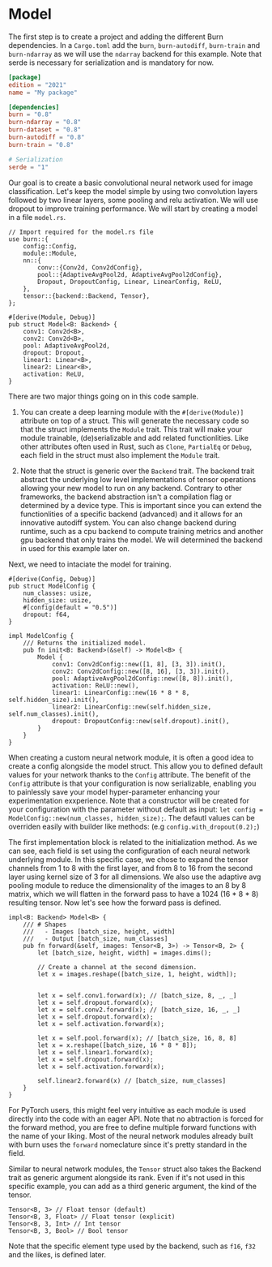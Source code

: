 # Model

The first step is to create a project and adding the different Burn dependencies.
In a `Cargo.toml` add the `burn`, `burn-autodiff`, `burn-train` and `burn-ndarray` as we will use the `ndarray` backend for this example.
Note that serde is necessary for serialization and is mandatory for now.

```toml
[package]
edition = "2021"
name = "My package"

[dependencies]
burn = "0.8"
burn-ndarray = "0.8"
burn-dataset = "0.8"
burn-autodiff = "0.8"
burn-train = "0.8"

# Serialization
serde = "1"
```

Our goal is to create a basic convolutional neural network used for image classification.
Let's keep the model simple by using two convolution layers followed by two linear layers, some pooling and relu activation.
We will use dropout to improve training performance.
We will start by creating a model in a file `model.rs`.

```rust,ignore
// Import required for the model.rs file
use burn::{
    config::Config,
    module::Module,
    nn::{
        conv::{Conv2d, Conv2dConfig},
        pool::{AdaptiveAvgPool2d, AdaptiveAvgPool2dConfig},
        Dropout, DropoutConfig, Linear, LinearConfig, ReLU,
    },
    tensor::{backend::Backend, Tensor},
};

#[derive(Module, Debug)]
pub struct Model<B: Backend> {
    conv1: Conv2d<B>,
    conv2: Conv2d<B>,
    pool: AdaptiveAvgPool2d,
    dropout: Dropout,
    linear1: Linear<B>,
    linear2: Linear<B>,
    activation: ReLU,
}
```

There are two major things going on in this code sample.

1. You can create a deep learning module with the `#[derive(Module)]` attribute on top of a struct.
This will generate the necessary code so that the struct implements the `Module` trait.
This trait will make your module trainable, (de)serializable and add related functionlities.
Like other attributes often used in Rust, such as `Clone`, `PartialEq` or `Debug`, each field in the struct must also implement the `Module` trait.

2. Note that the struct is generic over the `Backend` trait.
The backend trait abstract the underlying low level implementations of tensor operations allowing your new model to run on any backend.
Contrary to other frameworks, the backend abstraction isn't a compilation flag or determined by a device type.
This is important since you can extend the functionlities of a specific backend (advanced) and it allows for an innovative autodiff system.
You can also change backend during runtime, such as a cpu backend to compute training metrics and another gpu backend that only trains the model.
We will determined the backend in used for this example later on.

Next, we need to intaciate the model for training.

```rust,ignore
#[derive(Config, Debug)]
pub struct ModelConfig {
    num_classes: usize,
    hidden_size: usize,
    #[config(default = "0.5")]
    dropout: f64,
}

impl ModelConfig {
    /// Returns the initialized model.
    pub fn init<B: Backend>(&self) -> Model<B> {
        Model {
            conv1: Conv2dConfig::new([1, 8], [3, 3]).init(),
            conv2: Conv2dConfig::new([8, 16], [3, 3]).init(),
            pool: AdaptiveAvgPool2dConfig::new([8, 8]).init(),
            activation: ReLU::new(),
            linear1: LinearConfig::new(16 * 8 * 8, self.hidden_size).init(),
            linear2: LinearConfig::new(self.hidden_size, self.num_classes).init(),
            dropout: DropoutConfig::new(self.dropout).init(),
        }
    }
}
```

When creating a custom neural network module, it is often a good idea to create a config alongside the model struct.
This allow you to defined default values for your network thanks to the `Config` attribute.
The benefit of the `Config` attribute is that your configuration is now serializable, enabling you to painlessly save your model hyper-parameter enhancing your experimentation exxperience.
Note that a constructor will be created for your configuration with the parameter without default as input: `let config = ModelConfig::new(num_classes, hidden_size);`.
The defautl values can be overriden easily with builder like methods: (e.g `config.with_dropout(0.2);`)

The first implementation block is related to the initialization method.
As we can see, each field is set using the configuration of each neural network underlying module.
In this specific case, we chose to expand the tensor channels from 1 to 8 with the first layer, and from 8 to 16 from the second layer using kernel size of 3 for all dimensions.
We also use the adaptive avg pooling module to reduce the dimensionality of the images to an 8 by 8 matrix, which we will flatten in the forward pass to have a 1024 (16 * 8 * 8) resulting tensor.
Now let's see how the forward pass is defined.

```rust, ignore
impl<B: Backend> Model<B> {
    /// # Shapes
    ///   - Images [batch_size, height, width]
    ///   - Output [batch_size, num_classes]
    pub fn forward(&self, images: Tensor<B, 3>) -> Tensor<B, 2> {
        let [batch_size, height, width] = images.dims();

        // Create a channel at the second dimension.
        let x = images.reshape([batch_size, 1, height, width]);


        let x = self.conv1.forward(x); // [batch_size, 8, _, _]
        let x = self.dropout.forward(x);
        let x = self.conv2.forward(x); // [batch_size, 16, _, _]
        let x = self.dropout.forward(x);
        let x = self.activation.forward(x);

        let x = self.pool.forward(x); // [batch_size, 16, 8, 8]
        let x = x.reshape([batch_size, 16 * 8 * 8]);
        let x = self.linear1.forward(x);
        let x = self.dropout.forward(x);
        let x = self.activation.forward(x);

        self.linear2.forward(x) // [batch_size, num_classes]
    }
}
```

For PyTorch users, this might feel very intuitive as each module is used directly into the code with an eager API.
Note that no abtraction is forced for the forward method, you are free to define multiple forward functions with the name of your liking.
Most of the neural network modules already built with burn uses the `forward` nomeclature since it's pretty standard in the field.

Similar to neural network modules, the `Tensor` struct also takes the Backend trait as generic argument alongside its rank.
Even if it's not used in this specific example, you can add as a third generic argument, the kind of the tensor.

```rust, ignore
Tensor<B, 3> // Float tensor (default)
Tensor<B, 3, Float> // Float tensor (explicit)
Tensor<B, 3, Int> // Int tensor
Tensor<B, 3, Bool> // Bool tensor
```

Note that the specific element type used by the backend, such as `f16`, `f32` and the likes, is defined later.
